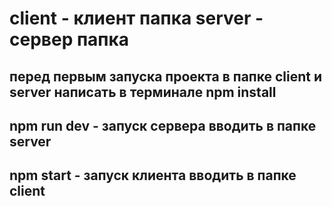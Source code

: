 # client - клиент папка server - сервер папка

## перед первым запуска проекта в папке client и server написать в терминале npm install

## npm run dev - запуск сервера вводить в папке server

## npm start - запуск клиента вводить в папке client
